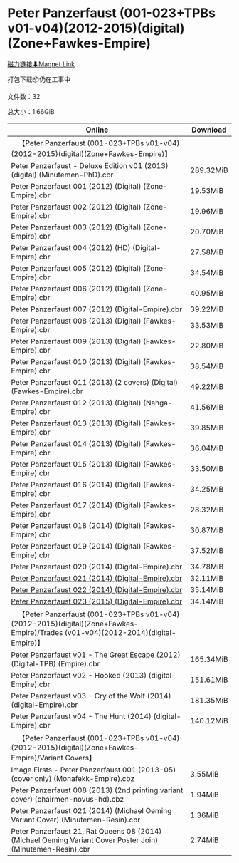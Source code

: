 # Peter Panzerfaust (001-023+TPBs v01-v04)(2012-2015)(digital)(Zone+Fawkes-Empire)

[磁力链接⬇Magnet Link](magnet:?xt=urn:btih:122a48f0aa4f7c4208e9f280ffba03966fc1e81c&dn=Peter%20Panzerfaust%20%28001-023%2BTPBs%20v01-v04%29%282012-2015%29%28digital%29%28Zone%2BFawkes-Empire%29)

打包下载📦仍在工事中

文件数：32

总大小：1.66GiB

Online | Download
--- | ---
&emsp;【Peter Panzerfaust (001-023+TPBs v01-v04)(2012-2015)(digital)(Zone+Fawkes-Empire)】 | 
Peter Panzerfaust - Deluxe Edition v01 (2013) (digital) (Minutemen-PhD).cbr | 289.32MiB
Peter Panzerfaust 001 (2012) (Digital) (Zone-Empire).cbr | 19.53MiB
Peter Panzerfaust 002 (2012) (Digital) (Zone-Empire).cbr | 19.96MiB
Peter Panzerfaust 003 (2012) (Digital) (Zone-Empire).cbr | 20.70MiB
Peter Panzerfaust 004 (2012) (HD) (Digital-Empire).cbr | 27.58MiB
Peter Panzerfaust 005 (2012) (Digital) (Zone-Empire).cbr | 34.54MiB
Peter Panzerfaust 006 (2012) (Digital) (Zone-Empire).cbr | 40.95MiB
Peter Panzerfaust 007 (2012) (Digital-Empire).cbr | 39.22MiB
Peter Panzerfaust 008 (2013) (Digital) (Fawkes-Empire).cbr | 33.53MiB
Peter Panzerfaust 009 (2013) (Digital) (Fawkes-Empire).cbr | 22.80MiB
Peter Panzerfaust 010 (2013) (Digital) (Fawkes-Empire).cbr | 38.54MiB
Peter Panzerfaust 011 (2013) (2 covers) (Digital) (Fawkes-Empire).cbr | 49.22MiB
Peter Panzerfaust 012 (2013) (Digital) (Nahga-Empire).cbr | 41.56MiB
Peter Panzerfaust 013 (2013) (Digital) (Fawkes-Empire).cbr | 39.85MiB
Peter Panzerfaust 014 (2013) (Digital) (Fawkes-Empire).cbr | 36.04MiB
Peter Panzerfaust 015 (2013) (Digital) (Fawkes-Empire).cbr | 33.50MiB
Peter Panzerfaust 016 (2014) (Digital) (Fawkes-Empire).cbr | 34.25MiB
Peter Panzerfaust 017 (2014) (Digital) (Fawkes-Empire).cbr | 28.32MiB
Peter Panzerfaust 018 (2014) (Digital) (Fawkes-Empire).cbr | 30.87MiB
Peter Panzerfaust 019 (2014) (Digital) (Fawkes-Empire).cbr | 37.52MiB
Peter Panzerfaust 020 (2014) (Digital-Empire).cbr | 34.78MiB
[Peter Panzerfaust 021 (2014) (Digital-Empire).cbr](https://github.com/alicewish/markdown/blob/master/comic/Peter-Panzerfaust-021-2014-Digital-Empire-cbr.md) | 32.11MiB
[Peter Panzerfaust 022 (2014) (Digital-Empire).cbr](https://github.com/alicewish/markdown/blob/master/comic/Peter-Panzerfaust-022-2014-Digital-Empire-cbr.md) | 35.14MiB
[Peter Panzerfaust 023 (2015) (Digital-Empire).cbr](https://github.com/alicewish/markdown/blob/master/comic/Peter-Panzerfaust-023-2015-Digital-Empire-cbr.md) | 34.14MiB
&emsp;【Peter Panzerfaust (001-023+TPBs v01-v04)(2012-2015)(digital)(Zone+Fawkes-Empire)/Trades (v01-v04)(2012-2014)(digital-Empire)】 | 
Peter Panzerfaust v01 - The Great Escape (2012) (Digital-TPB) (Empire).cbr | 165.34MiB
Peter Panzerfaust v02 - Hooked (2013) (digital-Empire).cbr | 151.61MiB
Peter Panzerfaust v03 - Cry of the Wolf (2014) (digital-Empire).cbr | 181.35MiB
Peter Panzerfaust v04 - The Hunt (2014) (digital-Empire).cbr | 140.12MiB
&emsp;【Peter Panzerfaust (001-023+TPBs v01-v04)(2012-2015)(digital)(Zone+Fawkes-Empire)/Variant Covers】 | 
Image Firsts - Peter Panzerfaust 001 (2013-05) (cover only) (Monafekk-Empire).cbz | 3.55MiB
Peter Panzerfaust 008 (2013) (2nd printing variant cover) (chairmen-novus-hd).cbz | 1.94MiB
Peter Panzerfaust 021 (2014) (Michael Oeming Variant Cover) (Minutemen-Resin).cbr | 1.36MiB
Peter Panzerfaust 21, Rat Queens 08 (2014) (Michael Oeming Variant Cover Poster Join) (Minutemen-Resin).cbr | 2.74MiB